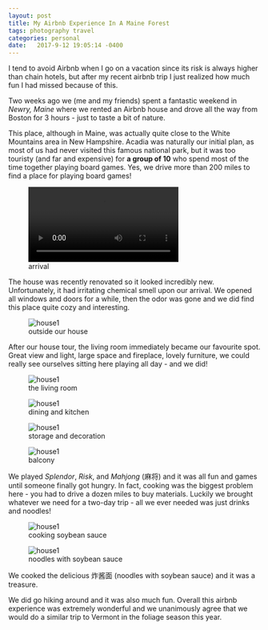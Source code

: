 ```yaml
---
layout: post
title: My Airbnb Experience In A Maine Forest
tags: photography travel
categories: personal
date:   2017-9-12 19:05:14 -0400
---
```


I tend to avoid Airbnb when I go on a vacation since its risk is always higher than chain hotels, but after my
recent airbnb trip I just
realized how much fun I had missed because of this.

Two weeks ago we (me and my friends) spent a fantastic weekend in _Newry, Maine_ where we
rented an Airbnb house and drove all the way from Boston for 3 hours - just to taste a
bit of nature. 

This place, although in Maine, was actually quite close to the White Mountains area in New Hampshire. Acadia was naturally our initial plan,
as most of us had never visited this famous national park, but it was too touristy (and far and expensive) for __a group
of 10__ who spend most of the time together playing board games. Yes, we drive more than
200 miles to find a place for playing board games!

<figure>
 <video controls> 
 <source src="{{ site.baseurl }}/public/videos/maine/arrival.mp4" type="video/mp4">
 Your browser does not support html5 video.
 </video>
 <figcaption>arrival</figcaption>
</figure>

The house was recently renovated so it looked incredibly new. Unfortunately, it had irritating chemical smell upon our arrival.
We opened all windows and doors for a while, then the odor was gone and we did find this place
quite cozy and interesting.
 
<figure>
 <img alt="house1" src="{{ site.baseurl }}/public/images/maine/house.jpg" /> 
 <figcaption>outside our house</figcaption>
</figure>

After our house tour, the living room immediately became our favourite spot. Great
view and light, large space and fireplace, lovely furniture, we could really see ourselves sitting here
playing all day - and we did!
 
<figure>
 <img alt="house1" src="{{ site.baseurl }}/public/images/maine/house1.jpeg" /> 
 <figcaption>the living room</figcaption>
</figure>
 
<figure>
 <img alt="house1" src="{{ site.baseurl }}/public/images/maine/house2.jpg" /> 
 <figcaption>dining and kitchen</figcaption>
</figure>

<figure>
 <img alt="house1" src="{{ site.baseurl }}/public/images/maine/house3.jpg" /> 
 <figcaption>storage and decoration</figcaption>
</figure>

<figure>
 <img alt="house1" src="{{ site.baseurl }}/public/images/maine/house4.jpg" /> 
 <figcaption>balcony</figcaption>
</figure>

We played _Splendor_, _Risk_, and _Mahjong_ (麻将) and it was all fun and games until someone
finally got hungry. In fact, cooking was the biggest problem here - you had to drive a dozen miles
to buy materials. Luckily we brought whatever we need for a two-day trip - all we ever needed was
just drinks and noodles!

<figure>
 <img alt="house1" src="{{ site.baseurl }}/public/images/maine/house5.jpg" /> 
 <figcaption>cooking soybean sauce</figcaption>
</figure>

<figure>
 <img alt="house1" src="{{ site.baseurl }}/public/images/maine/house6.jpg" /> 
 <figcaption>noodles with soybean sauce</figcaption>
</figure>

We cooked the delicious 炸酱面 (noodles with soybean sauce) and it was a treasure. 

We did go hiking around and it was also much fun. Overall this airbnb experience
was extremely wonderful and we unanimously agree that we would do a similar trip to Vermont
in the foliage season this year.